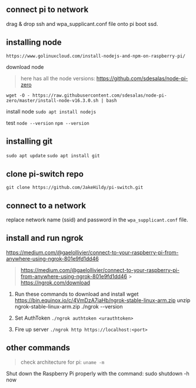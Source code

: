 ## connect pi to network

drag & drop ssh and wpa_supplicant.conf file onto pi boot ssd.

## installing node

`https://www.golinuxcloud.com/install-nodejs-and-npm-on-raspberry-pi/`

download node

> here has all the node versions: https://github.com/sdesalas/node-pi-zero

`wget -O - https://raw.githubusercontent.com/sdesalas/node-pi-zero/master/install-node-v16.3.0.sh | bash`

install node
`sudo apt install nodejs`

test
`node --version`
`npm --version`

## installing git

`sudo apt update`
`sudo apt install git`

## clone pi-switch repo

`git clone https://github.com/JakeHildy/pi-switch.git`

## connect to a network

replace network name (ssid) and password in the `wpa_supplicant.conf` file.

## install and run ngrok

https://medium.com/@gaelollivier/connect-to-your-raspberry-pi-from-anywhere-using-ngrok-801e9fd1dd46
> https://medium.com/@gaelollivier/connect-to-your-raspberry-pi-from-anywhere-using-ngrok-801e9fd1dd46 > https://ngrok.com/download

1. Run these commands to download and install
   wget https://bin.equinox.io/c/4VmDzA7iaHb/ngrok-stable-linux-arm.zip
   unzip ngrok-stable-linux-arm.zip
   ./ngrok --version

2. Set AuthToken
   `./ngrok authtoken <urauthtoken>`

3. Fire up server
   `./ngrok http https://localhost:<port>`

## other commands

> check architecture for pi:
> `uname -m`

Shut down the Raspberry Pi properly with the command:
sudo shutdown -h now
